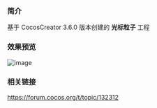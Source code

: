 ### 简介

基于 CocosCreator 3.6.0 版本创建的 **光标粒子** 工程

### 效果预览
![image](../../../gif/202206/2022062101.gif)

### 相关链接
https://forum.cocos.org/t/topic/132312